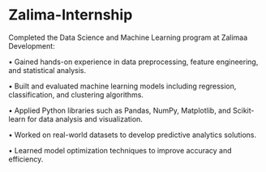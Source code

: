 # Zalima-Internship
Completed the Data Science and Machine Learning program at Zalimaa Development:

• Gained hands-on experience in data preprocessing, feature engineering, and statistical analysis.

• Built and evaluated machine learning models including regression, classification, and clustering algorithms.

• Applied Python libraries such as Pandas, NumPy, Matplotlib, and Scikit-learn for data analysis and visualization.

• Worked on real-world datasets to develop predictive analytics solutions.

• Learned model optimization techniques to improve accuracy and efficiency.
